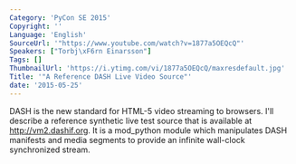 ```yaml
---
Category: 'PyCon SE 2015'
Copyright: ''
Language: 'English'
SourceUrl: '"https://www.youtube.com/watch?v=1877a5OEQcQ"'
Speakers: ["Torbj\xF6rn Einarsson"]
Tags: []
ThumbnailUrl: 'https://i.ytimg.com/vi/1877a5OEQcQ/maxresdefault.jpg'
Title: '"A Reference DASH Live Video Source"'
date: '2015-05-25'
---
```

DASH is the new standard for HTML-5 video streaming to browsers. I'll describe a reference synthetic live test source that is available at http://vm2.dashif.org. It is a mod_python module which manipulates DASH manifests and media segments to provide an infinite wall-clock synchronized stream.